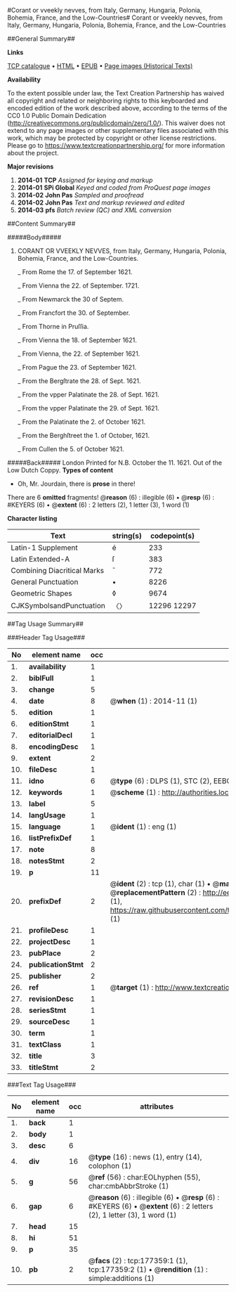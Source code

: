 #Corant or vveekly nevves, from Italy, Germany, Hungaria, Polonia, Bohemia, France, and the Low-Countries#
Corant or vveekly nevves, from Italy, Germany, Hungaria, Polonia, Bohemia, France, and the Low-Countries

##General Summary##

**Links**

[TCP catalogue](http://www.ota.ox.ac.uk/tcp/)  • 
[HTML](http://tei.it.ox.ac.uk/tcp/Texts-HTML/free/B14/B14978.html)  • 
[EPUB](http://tei.it.ox.ac.uk/tcp/Texts-EPUB/free/B14/B14978.epub) • 
[Page images (Historical Texts)](https://historicaltexts.jisc.ac.uk/eebo-99854760e)

**Availability**

To the extent possible under law, the Text Creation Partnership has waived all copyright and related or neighboring rights to this keyboarded and encoded edition of the work described above, according to the terms of the CC0 1.0 Public Domain Dedication (http://creativecommons.org/publicdomain/zero/1.0/). This waiver does not extend to any page images or other supplementary files associated with this work, which may be protected by copyright or other license restrictions. Please go to https://www.textcreationpartnership.org/ for more information about the project.

**Major revisions**

1. __2014-01__ __TCP__ *Assigned for keying and markup*
1. __2014-01__ __SPi Global__ *Keyed and coded from ProQuest page images*
1. __2014-02__ __John Pas__ *Sampled and proofread*
1. __2014-02__ __John Pas__ *Text and markup reviewed and edited*
1. __2014-03__ __pfs__ *Batch review (QC) and XML conversion*

##Content Summary##

#####Body#####

1. CORANT OR VVEEKLY NEVVES, from Italy, Germany, Hungaria, Polonia, Bohemia, France, and the Low-Countries.

    _ From Rome the 17. of September 1621.

    _ From Vienna the 22. of September. 1721.

    _ From Newmarck the 30 of Septem.

    _ From Francfort the 30. of September.

    _ From Thorne in Pruſſia.

    _ From Vienna the 18. of September 1621.

    _ From Vienna, the 22. of September 1621.

    _ From Pague the 23. of September 1621.

    _ From the Bergſtrate the 28. of Sept. 1621.

    _ From the vpper Palatinate the 28. of Sept. 1621.

    _ From the vpper Palatinate the 29. of Sept. 1621.

    _ From the Palatinate the 2. of October 1621.

    _ From the Berghſtreet the 1. of October, 1621.

    _ From Cullen the 5. of October 1621.

#####Back#####
London Printed for N.B. October the 11. 1621. Out of the Low Dutch Coppy.
**Types of content**

  * Oh, Mr. Jourdain, there is **prose** in there!

There are 6 **omitted** fragments! 
 @__reason__ (6) : illegible (6)  •  @__resp__ (6) : #KEYERS (6)  •  @__extent__ (6) : 2 letters (2), 1 letter (3), 1 word (1)

**Character listing**


|Text|string(s)|codepoint(s)|
|---|---|---|
|Latin-1 Supplement|é|233|
|Latin Extended-A|ſ|383|
|Combining             Diacritical Marks|̄|772|
|General Punctuation|•|8226|
|Geometric Shapes|◊|9674|
|CJKSymbolsandPunctuation|〈〉|12296 12297|

##Tag Usage Summary##

###Header Tag Usage###

|No|element name|occ|attributes|
|---|---|---|---|
|1.|__availability__|1||
|2.|__biblFull__|1||
|3.|__change__|5||
|4.|__date__|8| @__when__ (1) : 2014-11 (1)|
|5.|__edition__|1||
|6.|__editionStmt__|1||
|7.|__editorialDecl__|1||
|8.|__encodingDesc__|1||
|9.|__extent__|2||
|10.|__fileDesc__|1||
|11.|__idno__|6| @__type__ (6) : DLPS (1), STC (2), EEBO-CITATION (1), PROQUEST (1), VID (1)|
|12.|__keywords__|1| @__scheme__ (1) : http://authorities.loc.gov/ (1)|
|13.|__label__|5||
|14.|__langUsage__|1||
|15.|__language__|1| @__ident__ (1) : eng (1)|
|16.|__listPrefixDef__|1||
|17.|__note__|8||
|18.|__notesStmt__|2||
|19.|__p__|11||
|20.|__prefixDef__|2| @__ident__ (2) : tcp (1), char (1)  •  @__matchPattern__ (2) : ([0-9\-]+):([0-9IVX]+) (1), (.+) (1)  •  @__replacementPattern__ (2) : http://eebo.chadwyck.com/downloadtiff?vid=$1&page=$2 (1), https://raw.githubusercontent.com/textcreationpartnership/Texts/master/tcpchars.xml#$1 (1)|
|21.|__profileDesc__|1||
|22.|__projectDesc__|1||
|23.|__pubPlace__|2||
|24.|__publicationStmt__|2||
|25.|__publisher__|2||
|26.|__ref__|1| @__target__ (1) : http://www.textcreationpartnership.org/docs/. (1)|
|27.|__revisionDesc__|1||
|28.|__seriesStmt__|1||
|29.|__sourceDesc__|1||
|30.|__term__|1||
|31.|__textClass__|1||
|32.|__title__|3||
|33.|__titleStmt__|2||


###Text Tag Usage###

|No|element name|occ|attributes|
|---|---|---|---|
|1.|__back__|1||
|2.|__body__|1||
|3.|__desc__|6||
|4.|__div__|16| @__type__ (16) : news (1), entry (14), colophon (1)|
|5.|__g__|56| @__ref__ (56) : char:EOLhyphen (55), char:cmbAbbrStroke (1)|
|6.|__gap__|6| @__reason__ (6) : illegible (6)  •  @__resp__ (6) : #KEYERS (6)  •  @__extent__ (6) : 2 letters (2), 1 letter (3), 1 word (1)|
|7.|__head__|15||
|8.|__hi__|51||
|9.|__p__|35||
|10.|__pb__|2| @__facs__ (2) : tcp:177359:1 (1), tcp:177359:2 (1)  •  @__rendition__ (1) : simple:additions (1)|

